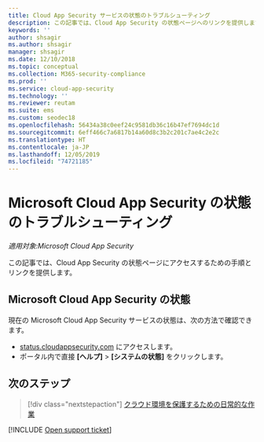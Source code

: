 ```yaml
---
title: Cloud App Security サービスの状態のトラブルシューティング
description: この記事では、Cloud App Security の状態ページへのリンクを提供します
keywords: ''
author: shsagir
ms.author: shsagir
manager: shsagir
ms.date: 12/10/2018
ms.topic: conceptual
ms.collection: M365-security-compliance
ms.prod: ''
ms.service: cloud-app-security
ms.technology: ''
ms.reviewer: reutam
ms.suite: ems
ms.custom: seodec18
ms.openlocfilehash: 56434a38c0eef24c9581db36c16b47ef7694dc1d
ms.sourcegitcommit: 6eff466c7a6817b14a60d8c3b2c201c7ae4c2e2c
ms.translationtype: HT
ms.contentlocale: ja-JP
ms.lasthandoff: 12/05/2019
ms.locfileid: "74721185"
---
```

# <a name="troubleshooting-microsoft-cloud-app-security-status"></a>Microsoft Cloud App Security の状態のトラブルシューティング

*適用対象:Microsoft Cloud App Security*

この記事では、Cloud App Security の状態ページにアクセスするための手順とリンクを提供します。

## <a name="microsoft-cloud-app-security-status"></a>Microsoft Cloud App Security の状態

現在の Microsoft Cloud App Security サービスの状態は、次の方法で確認できます。

- [status.cloudappsecurity.com](https://status.cloudappsecurity.com) にアクセスします。
- ポータル内で直接 **[ヘルプ]**  >  **[システムの状態]** をクリックします。

## <a name="next-steps"></a>次のステップ

> [!div class="nextstepaction"]
> [クラウド環境を保護するための日常的な作業](daily-activities-to-protect-your-cloud-environment.md)

[!INCLUDE [Open support ticket](includes/support.md)]
